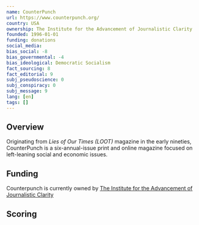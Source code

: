 ```yaml
---
name: CounterPunch
url: https://www.counterpunch.org/
country: USA
ownership: The Institute for the Advancement of Journalistic Clarity
founded: 1996-01-01
funding: donations
social_media:
bias_social: -8
bias_governmental: -4
bias_ideological: Democratic Socialism
fact_sourcing: 8
fact_editorial: 9
subj_pseudoscience: 0
subj_conspiracy: 0
subj_message: 9
lang: [en]
tags: []
---
```


## Overview
Originating from _Lies of Our Times (LOOT)_ magazine in the early nineties, CounterPunch is a six-annual-issue print and online magazine focused on left-leaning social and economic issues.

## Funding
Counterpunch is currently owned by [The Institute for the Advancement of Journalistic Clarity](https://www.guidestar.org/profile/52-1921136)

## Scoring
